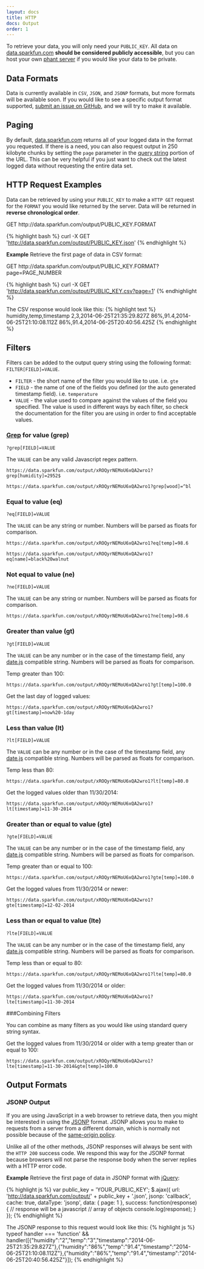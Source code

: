 ```yaml
---
layout: docs
title: HTTP
docs: Output
order: 1
---
```


To retrieve your data, you will only need your `PUBLIC_KEY`.  All data on [data.sparkfun.com](https://data.sparkfun.com)
**should be considered publicly accessible**, but you can host your own [phant server](https://github.com/sparkfun/phant)
if you would like your data to be private.

## Data Formats
Data is currently available in `CSV`, `JSON`, and `JSONP` formats, but more formats will be available soon.  If you
would like to see a specific output format supported, [submit an issue on GitHub](https://github.com/sparkfun/phant/issues),
and we will try to make it available.

## Paging
By default, [data.sparkfun.com](https://data.sparkfun.com) returns all of your logged data in the format you requested.
If there is a need, you can also request output in 250 kilobyte chunks by setting the `page` parameter in the
[query string](http://en.wikipedia.org/wiki/Query_string) portion of the URL.  This can be very helpful if you just
want to check out the latest logged data without requesting the entire data set.

## HTTP Request Examples
Data can be retrieved by using your `PUBLIC_KEY` to make a `HTTP GET` request for the `FORMAT` you would like
returned by the server.  Data will be returned in **reverse chronological order**.

<div class="url">
  <span class="method GET">GET</span>
  http://data.sparkfun.com/output/PUBLIC_KEY.FORMAT
</div>

{% highlight bash %}
curl -X GET 'http://data.sparkfun.com/output/PUBLIC_KEY.json'
{% endhighlight %}

**Example** Retrieve the first page of data in CSV format:

<div class="url">
  <span class="method GET">GET</span>
  http://data.sparkfun.com/output/PUBLIC_KEY.FORMAT?page=PAGE_NUMBER
</div>

{% highlight bash %}
curl -X GET 'http://data.sparkfun.com/output/PUBLIC_KEY.csv?page=1'
{% endhighlight %}

The CSV response would look like this:
{% highlight text %}
humidity,temp,timestamp
2,3,2014-06-25T21:35:29.827Z
86%,91.4,2014-06-25T21:10:08.112Z
86%,91.4,2014-06-25T20:40:56.425Z
{% endhighlight %}

## Filters
Filters can be added to the output query string using the following format: `FILTER[FIELD]=VALUE`.

* `FILTER` - the short name of the filter you would like to use. i.e. `gte`
* `FIELD` - the name of one of the fields you defined (or the auto generated timestamp field). i.e. `temperature`
* `VALUE` - the value used to compare against the values of the field you specified.  The value is used in different ways
by each filter, so check the documentation for the filter you are using in order to find acceptable values.

### [Grep](http://en.wikipedia.org/wiki/Grep) for value (grep)

```
?grep[FIELD]=VALUE
```

The `VALUE` can be any valid Javascript regex pattern.

```
https://data.sparkfun.com/output/xROQyrNEMoU6xQA2wro1?grep[humidity]=2952$
```
```
https://data.sparkfun.com/output/xROQyrNEMoU6xQA2wro1?grep[wood]=^bl
```

### Equal to value (eq)

```
?eq[FIELD]=VALUE
```

The `VALUE` can be any string or number. Numbers will be parsed as floats for comparison.

```
https://data.sparkfun.com/output/xROQyrNEMoU6xQA2wro1?eq[temp]=98.6
```
```
https://data.sparkfun.com/output/xROQyrNEMoU6xQA2wro1?eq[name]=black%20walnut
```

### Not equal to value (ne)

```
?ne[FIELD]=VALUE
```

The `VALUE` can be any string or number. Numbers will be parsed as floats for comparison.

```
https://data.sparkfun.com/output/xROQyrNEMoU6xQA2wro1?ne[temp]=98.6
```

### Greater than value (gt)

```
?gt[FIELD]=VALUE
```

The `VALUE` can be any number or in the case of the timestamp field,
any [date.js](http://www.datejs.com/) compatible string. Numbers will be
parsed as floats for comparison.

Temp greater than 100:
```
https://data.sparkfun.com/output/xROQyrNEMoU6xQA2wro1?gt[temp]=100.0
```

Get the last day of logged values:
```
https://data.sparkfun.com/output/xROQyrNEMoU6xQA2wro1?gt[timestamp]=now%20-1day
```

### Less than value (lt)

```
?lt[FIELD]=VALUE
```

The `VALUE` can be any number or in the case of the timestamp field,
any [date.js](http://www.datejs.com/) compatible string. Numbers will be
parsed as floats for comparison.

Temp less than 80:
```
https://data.sparkfun.com/output/xROQyrNEMoU6xQA2wro1?lt[temp]=80.0
```

Get the logged values older than 11/30/2014:
```
https://data.sparkfun.com/output/xROQyrNEMoU6xQA2wro1?lt[timestamp]=11-30-2014
```

### Greater than or equal to value (gte)

```
?gte[FIELD]=VALUE
```

The `VALUE` can be any number or in the case of the timestamp field,
any [date.js](http://www.datejs.com/) compatible string. Numbers will be
parsed as floats for comparison.

Temp greater than or equal to 100:
```
https://data.sparkfun.com/output/xROQyrNEMoU6xQA2wro1?gte[temp]=100.0
```

Get the logged values from 11/30/2014 or newer:
```
https://data.sparkfun.com/output/xROQyrNEMoU6xQA2wro1?gte[timestamp]=12-02-2014
```

### Less than or equal to value (lte)

```
?lte[FIELD]=VALUE
```

The `VALUE` can be any number or in the case of the timestamp field,
any [date.js](http://www.datejs.com/) compatible string. Numbers will be
parsed as floats for comparison.

Temp less than or equal to 80:
```
https://data.sparkfun.com/output/xROQyrNEMoU6xQA2wro1?lte[temp]=80.0
```

Get the logged values from 11/30/2014 or older:
```
https://data.sparkfun.com/output/xROQyrNEMoU6xQA2wro1?lte[timestamp]=11-30-2014
```

###Combining Filters

You can combine as many filters as you would like using standard query string syntax.


Get the logged values from 11/30/2014 or older with a temp greater than or equal to 100:
```
https://data.sparkfun.com/output/xROQyrNEMoU6xQA2wro1?lte[timestamp]=11-30-2014&gte[temp]=100.0
```



## Output Formats

### JSONP Output
If you are using JavaScript in a web browser to retrieve data, then you might be interested in using the
[JSONP](http://en.wikipedia.org/wiki/JSONP) format.  JSONP allows you to make to requests from a server
from a different domain, which is normally not possible because of the
[same-origin policy](http://en.wikipedia.org/wiki/Same-origin_policy).

Unlike all of the other methods, JSONP responses will always be sent with the `HTTP 200` success code.  We respond
this way for the JSONP format because browsers will not parse the response body when the server replies with a HTTP error code.

**Example** Retrieve the first page of data in JSONP format with [jQuery](http://jquery.com):

{% highlight js %}
var public_key = 'YOUR_PUBLIC_KEY';
 $.ajax({
   url: 'http://data.sparkfun.com/output/' + public_key + '.json',
   jsonp: 'callback',
   cache: true,
   dataType: 'jsonp',
   data: {
     page: 1
   },
   success: function(response) {
     // response will be a javascript
     // array of objects
     console.log(response);
   }
 });
{% endhighlight %}

The JSONP response to this request would look like this:
{% highlight js %}
typeof handler === 'function' && handler([{"humidity":"2","temp":"3","timestamp":"2014-06-25T21:35:29.827Z"},{"humidity":"86%","temp":"91.4","timestamp":"2014-06-25T21:10:08.112Z"},{"humidity":"86%","temp":"91.4","timestamp":"2014-06-25T20:40:56.425Z"}]);
{% endhighlight %}

